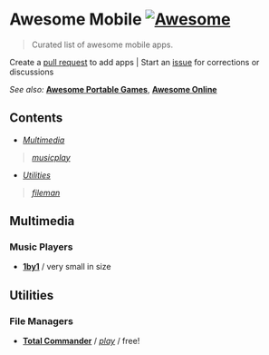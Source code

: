 
# Awesome Mobile [![Awesome](https://cdn.rawgit.com/sindresorhus/awesome/d7305f38d29fed78fa85652e3a63e154dd8e8829/media/badge.svg)](https://github.com/sindresorhus/awesome)

> Curated list of awesome mobile apps.

Create a [pull request](https://github.com/shnbwmn/awesome-mobile/pulls) to add apps | Start an [issue](https://github.com/shnbwmn/awesome-mobile/issues) for corrections or discussions

_See also:_ [**Awesome Portable Games**](https://github.com/shnbwmn/awesome-portable-games), [**Awesome Online**](https://github.com/shnbwmn/awesome-online)

## Contents

* [*Multimedia*](#multimedia)
> [*musicplay*](#music-players)

* [*Utilities*](#utilities)
> [*fileman*](#file-managers)

## Multimedia

### Music Players
* [**1by1**](http://mpesch3.de1.cc/1by1.html) / very small in size

## Utilities

### File Managers
* [**Total Commander**](http://www.ghisler.com/android.htm) / [*play*](https://play.google.com/store/apps/details?id=com.ghisler.android.TotalCommander&hl=en) / free!


